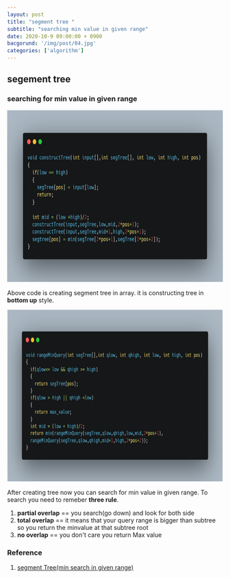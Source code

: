 ```yaml
---
layout: post
title: "segment tree "
subtitle: "searching min value in given range"
date: 2020-10-9 09:00:00 + 0900
bacgorund: '/img/post/04.jpg'
categories: ['algorithm']
---
```


## segement tree

### searching for min value in given range

<p style="text-align:coenter;"><img src="/assets/img/2020-10-9/segmentTreeConstruct.png" alt="segmentTree Contsturct" width="700" height="400"></p>

Above code is creating segment tree in array. it is constructing tree in **bottom up** style. 


<p style="text-align:coenter;"><img src="/assets/img/2020-10-9/searchMin.png" alt="segmentTree Contsturct" width="700" height="400"></p>


After creating tree now you can search for min value in given range.
To search you need to remeber **three rule**.
1. __partial overlap__ == you search(go down) and look for both side
2. __total overlap__ == it means that your query range is bigger than subtree so you return the minvalue at that subtree root
3. __no overlap__ == you don't care you return Max value


### Reference

1. <a href="https://www.youtube.com/watch?v=ZBHKZF5w4YU&ab_channel=TusharRoy-CodingMadeSimple">segment Tree(min search in given range)</a>